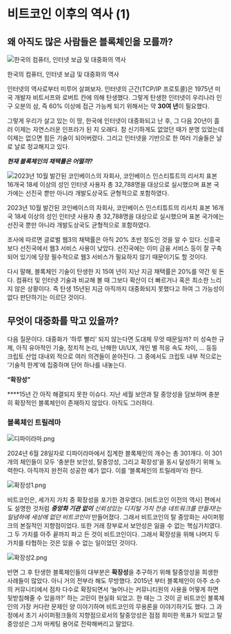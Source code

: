 # 비트코인 이후의 역사 (1)

## 왜 아직도 많은 사람들은 블록체인을 모를까?

![한국의 컴퓨터, 인터넷 보급 및 대중화의 역사](%E1%84%87%E1%85%B5%E1%84%90%E1%85%B3%E1%84%8F%E1%85%A9%E1%84%8B%E1%85%B5%E1%86%AB%20%E1%84%8B%E1%85%B5%E1%84%92%E1%85%AE%E1%84%8B%E1%85%B4%20%E1%84%8B%E1%85%A7%E1%86%A8%E1%84%89%E1%85%A1%20(1)%203135c1b6d77c447cb30edd5b96048a11/1.png)

한국의 컴퓨터, 인터넷 보급 및 대중화의 역사

인터넷의 역사로부터 미루어 살펴보자. 인터넷의 근간(TCP/IP 프로토콜)은 1975년 미국 개발자 비트서프와 로버트 칸에 의해 탄생했다. 그렇게 탄생한 인터넷이 우리나라 인구 오분의 삼, 즉 60% 이상에 접근 가능케 되기 위해서는 약 **30여 년**이 필요했다. 

그렇게 우리가 살고 있는 이 땅, 한국에 인터넷이 대중화되고 난 후, 그 다음 20년이 흘러 이제는 자연스러운 인프라가 된 지 오래다. 참 신기하게도 없었던 때가 분명 있었는데 이제는 없으면 힘든 기술이 되어버렸다. 그리고 인터넷을 기반으로 한 여러 기술들은 날로 날로 정교해지고 있다. 

***현재 블록체인의 채택률은 어떨까?***

![2023년 10월 발간된 코인베이스의 자회사, 코인베이스 인스티튜트의 리서치 
표본 16개국 18세 이상의 성인 인터넷 사용자 총 32,788명을 대상으로 실시했으며 표본 국가에는 선진국 뿐만 아니라 개발도상국도 균형적으로 포함하였다.](%E1%84%87%E1%85%B5%E1%84%90%E1%85%B3%E1%84%8F%E1%85%A9%E1%84%8B%E1%85%B5%E1%86%AB%20%E1%84%8B%E1%85%B5%E1%84%92%E1%85%AE%E1%84%8B%E1%85%B4%20%E1%84%8B%E1%85%A7%E1%86%A8%E1%84%89%E1%85%A1%20(1)%203135c1b6d77c447cb30edd5b96048a11/%25ED%2599%2595%25EC%259E%25A5%25EC%2584%25B11.jpg)

2023년 10월 발간된 코인베이스의 자회사, 코인베이스 인스티튜트의 리서치 
표본 16개국 18세 이상의 성인 인터넷 사용자 총 32,788명을 대상으로 실시했으며 표본 국가에는 선진국 뿐만 아니라 개발도상국도 균형적으로 포함하였다.

 

조사에 따르면 글로벌 웹3의 채택률은 아직  20% 초반 정도인 것을 알 수 있다. 신흥국보다 선진국에서 웹3 서비스 사용이 낮았다. 선진국에는 이미 금융 서비스 등이 잘 구축되어 있기에 당장 필수적으로 웹3 서비스가 필요하지 않기 때문이기도 할 것이다. 

다시 말해, 블록체인 기술이 탄생한 지 15여 년이 지난 지금 채택률은 20%를 약간 윗 돈다. 컴퓨터 및 인터넷 기술과 비교해 볼 때 그보다 확산이 더 빠르거나 혹은 최소한 느리지 않은 상황이다. 즉 탄생 15년된 지금 아직까지 대중화되지 못했다고 하여 그 가능성이 없다 판단하기는 이르단 것이다. 

## 무엇이 대중화를 막고 있을까?

다음 질문이다. 대중화가 ‘하루 빨리’ 되지 않는다면 도대체 무엇 때문일까? 
미 성숙한 규제, 아직 유아적인 기술, 정치적 논리, 난해한 UI/UX, 개인 별 적응 속도 차이, … 등등 크립토 산업 대내외 적으로 여러 의견들이 쏟아진다. 그 중에서도 크립토 내부 적으로는 ‘기술적 한계’에 집중하며 단어 하나를 내놓는다. 

**“확장성”** 

****15년 간 아직 해결되지 못한 이슈다.  지난 세월 보안과 탈 중앙성을 담보하며 충분히 확장적인 블록체인이 존재하지 않았다. 아직도 그러하다. 

### 블록체인 트릴레마

![디파이라마.png](%E1%84%87%E1%85%B5%E1%84%90%E1%85%B3%E1%84%8F%E1%85%A9%E1%84%8B%E1%85%B5%E1%86%AB%20%E1%84%8B%E1%85%B5%E1%84%92%E1%85%AE%E1%84%8B%E1%85%B4%20%E1%84%8B%E1%85%A7%E1%86%A8%E1%84%89%E1%85%A1%20(1)%203135c1b6d77c447cb30edd5b96048a11/%25EB%2594%2594%25ED%258C%258C%25EC%259D%25B4%25EB%259D%25BC%25EB%25A7%2588.png)

2024년 6월 28일자로 디파이라마에서 집계한 블록체인의 개수는 총 301개다. 이 301개의 체인들이 모두 ‘충분한 보안성, 탈중앙성, 그리고 확장성’을 동시 달성하기 위해 노력한다. 아직까지 완전히 성공한 예가 없다. 이를 ‘블록체인의 트릴레마’라 한다.

![확장성1.png](%E1%84%87%E1%85%B5%E1%84%90%E1%85%B3%E1%84%8F%E1%85%A9%E1%84%8B%E1%85%B5%E1%86%AB%20%E1%84%8B%E1%85%B5%E1%84%92%E1%85%AE%E1%84%8B%E1%85%B4%20%E1%84%8B%E1%85%A7%E1%86%A8%E1%84%89%E1%85%A1%20(1)%203135c1b6d77c447cb30edd5b96048a11/%25ED%2599%2595%25EC%259E%25A5%25EC%2584%25B11.png)

비트코인은, 세가지 가치 중 확장성을 포기한 경우였다. [비트코인 이전의 역사] 편에서도 설명한 것처럼 ***중앙화 기관 없이** 신뢰성있는 디지털 가치 전송 네트워크를 만들자!는 일념하에 세상에 없던 비트코인이*  만들어졌다. 그래서 비트코인의 탈 중앙화는 사이퍼펑크의 본질적인 지향점이었다. 또한 거래 장부로서 보안성은 잃을 수 없는 핵심가치였다. 그 두 가치를 아주 끝까지 파고 든 것이 비트코인이다. 그래서 확장성을 위해 나머지 두 가치를 타협하는 것은 있을 수 없는 일이었던 것이다.

![확장성2.png](%E1%84%87%E1%85%B5%E1%84%90%E1%85%B3%E1%84%8F%E1%85%A9%E1%84%8B%E1%85%B5%E1%86%AB%20%E1%84%8B%E1%85%B5%E1%84%92%E1%85%AE%E1%84%8B%E1%85%B4%20%E1%84%8B%E1%85%A7%E1%86%A8%E1%84%89%E1%85%A1%20(1)%203135c1b6d77c447cb30edd5b96048a11/%25ED%2599%2595%25EC%259E%25A5%25EC%2584%25B12.png)

반면 그 후 탄생한 블록체인들의 대부분은 **확장성**을 추구하기 위해 탈중앙성을 희생한 사례들이 많았다. 아니 거의 전부라 해도 무방했다. 2015년 부터 블록체인이 아주 소수의 커뮤니티에서 점차 다수로 확장되면서 
‘늘어나는 커뮤니티원의 사용을 어떻게 하면 뒷받침해줄 수 있을까?’ 하는 고민이 현실화 되었고. 한 때는 그 것이 곧 비트코인 블록체인의 가장 커다란 문제인 양 이야기하며 비트코인의 무용론을 이야기하기도 했다. 그 과정에서 초기 사이퍼펑크들의 지향점으로서의 탈중앙성은 점점 희미한 목표가 되었고 탈중앙성은 그저 마케팅 용어로 전락해버리고 말았다.